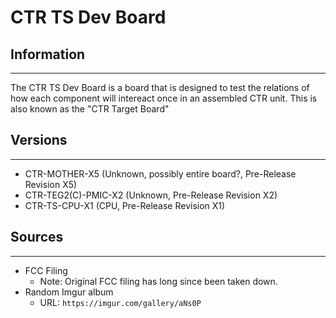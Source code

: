 # CTR TS Dev Board

## Information
---
The CTR TS Dev Board is a board that is designed to test the relations of how each component will intereact once in an assembled CTR unit. This is also known as the "CTR Target Board"

## Versions
---
- CTR-MOTHER-X5 (Unknown, possibly entire board?, Pre-Release Revision X5)
- CTR-TEG2(C)-PMIC-X2 (Unknown, Pre-Release Revision X2)
- CTR-TS-CPU-X1 (CPU, Pre-Release Revision X1)

## Sources
---
- FCC Filing
    - Note: Original FCC filing has long since been taken down.
- Random Imgur album
    - URL: ``https://imgur.com/gallery/aNs0P``